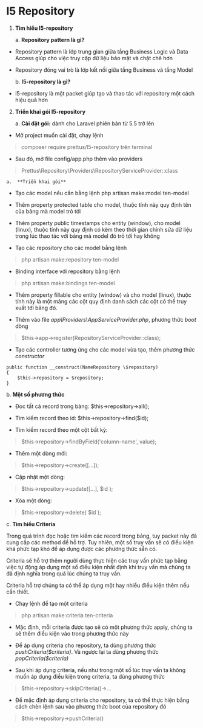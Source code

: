 # l5 Repository

1)  **Tìm hiểu l5-repository**

    a.  **Repository pattern là gì?**

-   Repository pattern là lớp trung gian giữa tầng Business Logic và Data Access giúp cho việc truy cập dữ liệu bảo mật và chặt chẽ hơn

-   Repository đóng vai trò là lớp kết nối giữa tầng Business và tầng Model

    b.  **l5-repository là gì?**

-   l5-repository là một packet giúp tạo và thao tác với repository một cách hiệu quả hơn

2)  **Triển khai gói l5-repository**

    a.  **Cài đặt gói:** dành cho Laravel phiên bản từ 5.5 trở lên

-   Mở project muốn cài đặt, chạy lệnh 
> composer require prettus/l5-repository trên terminal

-   Sau đó, mở file config/app.php thêm vào providers
> Prettus\\Repository\\Providers\\RepositoryServiceProvider::class

    a.  **Triển khai gói**

-   Tạo các model nếu cần bằng lệnh php artisan make:model ten-model

-   Thêm property protected table cho model, thuộc tính này quy định tên của bảng mà model trỏ tới

-   Thêm property public timestamps cho entity (window), cho model (linux), thuộc tính này quy định có kèm theo thời gian chỉnh sửa dữ liệu trong lúc thao tác với bảng mà model đó trỏ tới hay không

-   Tạo các repository cho các model bằng lệnh 
> php artisan make:repository ten-model

-   Binding interface với repository bằng lệnh 
> php artisan make:bindings ten-model

-   Thêm property fillable cho entity (window) và cho model (linux), thuộc tính này là một mảng các cột quy định danh sách các cột có thể truy xuất tới bảng đó.

-   Thêm vào file _app\\Providers\\AppServiceProvider.php_, phương thức _boot_ dòng
> \$this-\>app-\>register(RepositoryServiceProvider::class);

-   Tạo các controller tương ứng cho các model vừa tạo, thêm phương thức _constructor_

```
public function __construct(NameRepository \$repository)
{
    $this->repository = $repository;
}
```

   b.  **Một số phương thức**

-   Đọc tất cả record trong bảng: \$this-\>repository-\>all();

-   Tìm kiếm record theo id: \$this-\>repository-\>find(\$id);

-   Tìm kiếm record theo một cột bất kỳ:
> \$this-\>repository-\>findByField('column-name', value);

-   Thêm một dòng mới: 
> \$this-\>repository-\>create(\[\...\]);

-   Cập nhật một dòng: 
> \$this-\>repository-\>update(\[\...\], \$id );

-   Xóa một dòng: 
> \$this-\>repository-\>delete( \$id );

   c.  **Tìm hiểu Criteria**

Trong quá trình đọc hoặc tìm kiếm các record trong bảng, tuy packet này đã cung cấp các method để hỗ trợ. Tuy nhiên, một số truy vấn sẽ có điều kiện khá phức tạp khó để áp dụng được các phương thức sẵn có.

Criteria sẽ hỗ trợ thêm người dùng thực hiện các truy vấn phức tạp bằng việc tự động áp dụng một số điều kiện nhất định khi truy vấn mà chúng ta đã định nghĩa trong quá lúc chúng ta truy vấn.

Criteria hỗ trợ chúng ta có thể áp dụng một hay nhiều điều kiện thêm nếu cần thiết.

-   Chạy lệnh để tạo một criteria
> php artisan make:criteria ten-criteria

-   Mặc định, mỗi criteria được tạo sẽ có một phương thức apply, chúng ta sẽ thêm điều kiện vào trong phương thức này

-   Để áp dụng criteria cho repository, ta dùng phương thức _pushCriteria(\$criteria)_. Và ngược lại ta dùng phương thức _popCriteria(\$criteria)_

-   Sau khi áp dụng criteria, nếu như trong một số lúc truy vấn ta không muốn áp dụng điều kiện trong criteria, ta dùng phương thức
> \$this-\>repository-\>skipCriteria()-\>\...

-   Để mặc định áp dụng criteria cho repository, ta có thể thực hiện bằng cách chèn lệnh sau vào phương thức boot của repository đó
> \$this-\>repository-\>pushCriteria()

